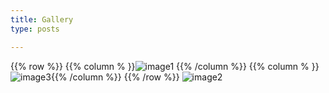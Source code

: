 ```yaml
---
title: Gallery 
type: posts 

---
```

{{% row %}}
{{% column % }}![image1](lmpc.png) {{% /column %}}
{{% column % }}![image3](multi-robots.jpg){{% /column %}}
{{% /row %}}
![image2](human-multi-robot-interaction.jpg)
